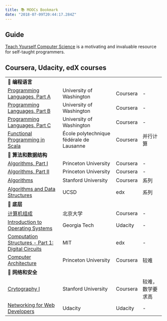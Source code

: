 ```yaml
---
title: 📚 MOOCs Bookmark
date: "2018-07-09T20:44:17.284Z"
---
```


## Guide
[Teach Yourself Computer Science](https://teachyourselfcs.com/) is a motivating and invaluable resource for self-taught programmers.

## Coursera, Udacity, edX courses
|||||
|-|-|-|-|
|<b class="header">📖 编程语言</b>||
| [Programming Languages, Part A](https://www.coursera.org/learn/programming-languages) | University of Washington | Coursera | - |
| [Programming Languages, Part B](https://www.coursera.org/learn/programming-languages-part-b) | University of Washington | Coursera | - |
| [Programming Languages, Part C](https://www.coursera.org/learn/programming-languages-part-c) | University of Washington | Coursera | - |
| [Functional Programming in Scala](https://www.coursera.org/specializations/scala ) | École polytechnique fédérale de Lausanne | Coursera |  并行计算 |
|<b class="header">📖 算法和数据结构</b>||
| [Algorithms, Part I](https://www.coursera.org/learn/algorithms-part1)| Princeton University | Coursera | - |
| [Algorithms, Part II](https://www.coursera.org/learn/algorithms-part2)| Princeton University | Coursera | - |
| [Algorithms](https://www.coursera.org/specializations/algorithms) | Stanford University | Coursera | 系列 |
| [Algorithms and Data Structures](https://www.edx.org/micromasters/ucsandiegox-algorithms-and-data-structures) | UCSD | edx | 系列 |
|<b class="header">📖 底层</b>||
| [计算机组成](https://www.coursera.org/learn/jisuanji-zucheng) | 北京大学 | Coursera | - |  
| [Introduction to Operating Systems](https://cn.udacity.com/course/introduction-to-operating-systems--ud923)| Georgia Tech | Udacity | - |
| [Computation Structures - Part 1: Digital Circuits](https://www.edx.org/course/computation-structures-part-1-digital-mitx-6-004-1x-0) | MIT | edx | - |  
| [Computer Architecture](https://www.coursera.org/learn/comparch) | Princeton University | Coursera | 较难 |
|<b class="header">📖 网络和安全</b>||
| [Crytography I](https://www.coursera.org/learn/crypto) | Stanford University | Coursera | 较难，数学要求高 |
| [Networking for Web Developers](https://www.udacity.com/course/networking-for-web-developers--ud256) | Udacity | Udacity | - |
